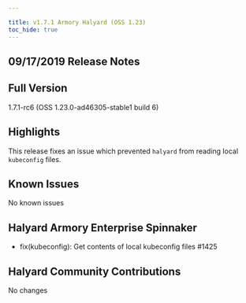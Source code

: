 ```yaml
---

title: v1.7.1 Armory Halyard (OSS 1.23)
toc_hide: true
---
```


## 09/17/2019 Release Notes

## Full Version
1.7.1-rc6 (OSS 1.23.0-ad46305-stable1 build 6)

## Highlights
This release fixes an issue which prevented `halyard` from reading local `kubeconfig` files.

## Known Issues
No known issues

## Halyard Armory Enterprise Spinnaker
- fix(kubeconfig): Get contents of local kubeconfig files #1425

##  Halyard Community Contributions
No changes
